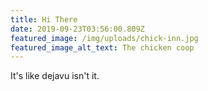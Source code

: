 ```yaml
---
title: Hi There
date: 2019-09-23T03:56:00.809Z
featured_image: /img/uploads/chick-inn.jpg
featured_image_alt_text: The chicken coop
---
```

It's like dejavu isn't it.
